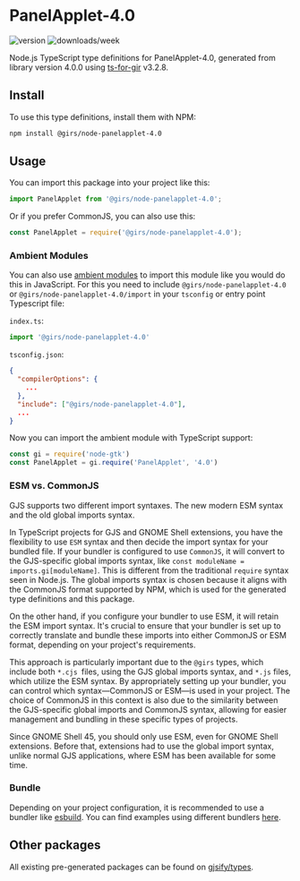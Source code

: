 
# PanelApplet-4.0

![version](https://img.shields.io/npm/v/@girs/node-panelapplet-4.0)
![downloads/week](https://img.shields.io/npm/dw/@girs/node-panelapplet-4.0)


Node.js TypeScript type definitions for PanelApplet-4.0, generated from library version 4.0.0 using [ts-for-gir](https://github.com/gjsify/ts-for-gir) v3.2.8.


## Install

To use this type definitions, install them with NPM:
```bash
npm install @girs/node-panelapplet-4.0
```

## Usage

You can import this package into your project like this:
```ts
import PanelApplet from '@girs/node-panelapplet-4.0';
```

Or if you prefer CommonJS, you can also use this:
```ts
const PanelApplet = require('@girs/node-panelapplet-4.0');
```

### Ambient Modules

You can also use [ambient modules](https://github.com/gjsify/ts-for-gir/tree/main/packages/cli#ambient-modules) to import this module like you would do this in JavaScript.
For this you need to include `@girs/node-panelapplet-4.0` or `@girs/node-panelapplet-4.0/import` in your `tsconfig` or entry point Typescript file:

`index.ts`:
```ts
import '@girs/node-panelapplet-4.0'
```

`tsconfig.json`:
```json
{
  "compilerOptions": {
    ...
  },
  "include": ["@girs/node-panelapplet-4.0"],
  ...
}
```

Now you can import the ambient module with TypeScript support: 

```ts
const gi = require('node-gtk')
const PanelApplet = gi.require('PanelApplet', '4.0')
```



### ESM vs. CommonJS

GJS supports two different import syntaxes. The new modern ESM syntax and the old global imports syntax.

In TypeScript projects for GJS and GNOME Shell extensions, you have the flexibility to use `ESM` syntax and then decide the import syntax for your bundled file. If your bundler is configured to use `CommonJS`, it will convert to the GJS-specific global imports syntax, like `const moduleName = imports.gi[moduleName]`. This is different from the traditional `require` syntax seen in Node.js. The global imports syntax is chosen because it aligns with the CommonJS format supported by NPM, which is used for the generated type definitions and this package.

On the other hand, if you configure your bundler to use ESM, it will retain the ESM import syntax. It's crucial to ensure that your bundler is set up to correctly translate and bundle these imports into either CommonJS or ESM format, depending on your project's requirements.

This approach is particularly important due to the `@girs` types, which include both `*.cjs `files, using the GJS global imports syntax, and `*.js` files, which utilize the ESM syntax. By appropriately setting up your bundler, you can control which syntax—CommonJS or ESM—is used in your project. The choice of CommonJS in this context is also due to the similarity between the GJS-specific global imports and CommonJS syntax, allowing for easier management and bundling in these specific types of projects.

Since GNOME Shell 45, you should only use ESM, even for GNOME Shell extensions. Before that, extensions had to use the global import syntax, unlike normal GJS applications, where ESM has been available for some time.

### Bundle

Depending on your project configuration, it is recommended to use a bundler like [esbuild](https://esbuild.github.io/). You can find examples using different bundlers [here](https://github.com/gjsify/ts-for-gir/tree/main/examples).

## Other packages

All existing pre-generated packages can be found on [gjsify/types](https://github.com/gjsify/types).

